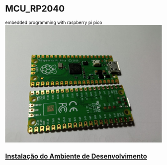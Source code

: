# MCU_RP2040
embedded programming with raspberry pi pico
![Raspberry pi Pico](./imgs/rpi_pico_.jpg)

## [Instalação do Ambiente de Desenvolvimento](enviroment/README.md)  


